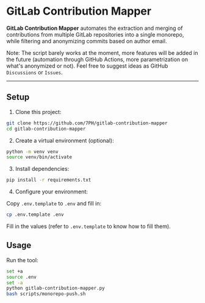# GitLab Contribution Mapper

**GitLab Contribution Mapper** automates the extraction and merging of contributions from multiple GitLab repositories into a single monorepo, while filtering and anonymizing commits based on author email.

Note: The script barely works at the moment, more features will be added in the future (automation through GitHub Actions, more parametrization on what's anonymized or not). Feel free to suggest ideas as GitHub `Discussions` or `Issues`.

---

## Setup

1. Clone this project:

```bash
git clone https://github.com/7PH/gitlab-contribution-mapper
cd gitlab-contribution-mapper
```

2. Create a virtual environment (optional):

```bash
python -m venv venv
source venv/bin/activate
```

3. Install dependencies:

```bash
pip install -r requirements.txt
```

4. Configure your environment:

Copy `.env.template` to `.env` and fill in:

```bash
cp .env.template .env
```

Fill in the values (refer to `.env.template` to know how to fill them).

## Usage

Run the tool:

```bash
set +a
source .env
set -a
python gitlab-contribution-mapper.py
bash scripts/monorepo-push.sh
```
